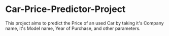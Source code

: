 # Car-Price-Predictor-Project
This project aims to predict the Price of an used Car by taking it's Company name, it's Model name, Year of Purchase, and other parameters.
